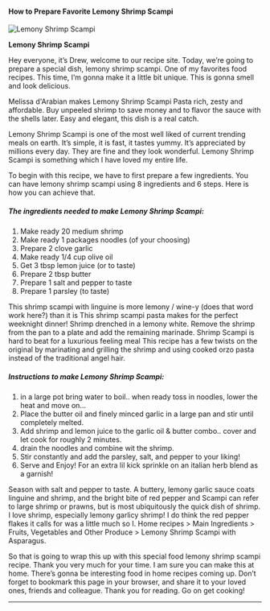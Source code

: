             

#### How to Prepare Favorite Lemony Shrimp Scampi

![Lemony Shrimp Scampi](https://img-global.cpcdn.com/recipes/47813176/751x532cq70/lemony-shrimp-scampi-recipe-main-photo.jpg)

**Lemony Shrimp Scampi**

Hey everyone, it’s Drew, welcome to our recipe site. Today, we’re going to prepare a special dish, lemony shrimp scampi. One of my favorites food recipes. This time, I’m gonna make it a little bit unique. This is gonna smell and look delicious.

Melissa d'Arabian makes Lemony Shrimp Scampi Pasta rich, zesty and affordable. Buy unpeeled shrimp to save money and to flavor the sauce with the shells later. Easy and elegant, this dish is a real catch.

Lemony Shrimp Scampi is one of the most well liked of current trending meals on earth. It’s simple, it is fast, it tastes yummy. It’s appreciated by millions every day. They are fine and they look wonderful. Lemony Shrimp Scampi is something which I have loved my entire life.

To begin with this recipe, we have to first prepare a few ingredients. You can have lemony shrimp scampi using 8 ingredients and 6 steps. Here is how you can achieve that.

##### The ingredients needed to make Lemony Shrimp Scampi:

1.  Make ready 20 medium shrimp
2.  Make ready 1 packages noodles (of your choosing)
3.  Prepare 2 clove garlic
4.  Make ready 1/4 cup olive oil
5.  Get 3 tbsp lemon juice (or to taste)
6.  Prepare 2 tbsp butter
7.  Prepare 1 salt and pepper to taste
8.  Prepare 1 parsley (to taste)

This shrimp scampi with linguine is more lemony / wine-y (does that word work here?) than it is This shrimp scampi pasta makes for the perfect weeknight dinner! Shrimp drenched in a lemony white. Remove the shrimp from the pan to a plate and add the remaining marinade. Shrimp Scampi is hard to beat for a luxurious feeling meal This recipe has a few twists on the original by marinating and grilling the shrimp and using cooked orzo pasta instead of the traditional angel hair.

##### Instructions to make Lemony Shrimp Scampi:

1.  in a large pot bring water to boil.. when ready toss in noodles, lower the heat and move on…
2.  Place the butter oil and finely minced garlic in a large pan and stir until completely melted.
3.  Add shrimp and lemon juice to the garlic oil & butter combo.. cover and let cook for roughly 2 minutes.
4.  drain the noodles and combine wit the shrimp.
5.  Stir constantly and add the parsley, salt, and pepper to your liking!
6.  Serve and Enjoy! For an extra lil kick sprinkle on an italian herb blend as a garnish!

Season with salt and pepper to taste. A buttery, lemony garlic sauce coats linguine and shrimp, and the bright bite of red pepper and Scampi can refer to large shrimp or prawns, but is most ubiquitously the quick dish of shrimp. I love shrimp, especially lemony garlicy shrimp! I do think the red pepper flakes it calls for was a little much so I. Home recipes > Main Ingredients > Fruits, Vegetables and Other Produce > Lemony Shrimp Scampi with Asparagus.

So that is going to wrap this up with this special food lemony shrimp scampi recipe. Thank you very much for your time. I am sure you can make this at home. There’s gonna be interesting food in home recipes coming up. Don’t forget to bookmark this page in your browser, and share it to your loved ones, friends and colleague. Thank you for reading. Go on get cooking!

* * *